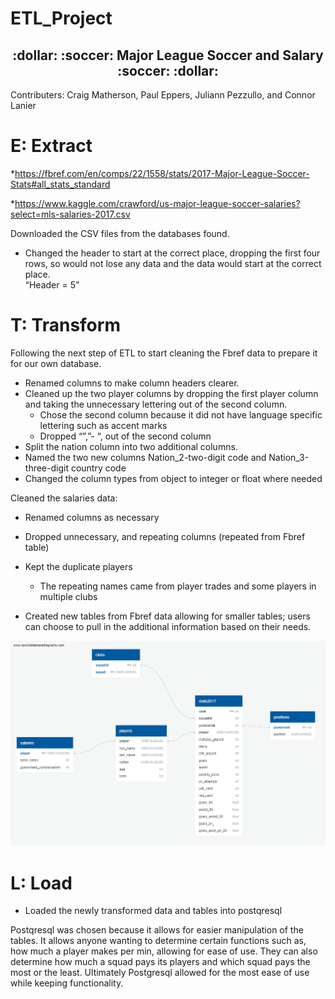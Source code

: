 # ETL_Project

<h2 align="center">:dollar: :soccer: Major League Soccer and Salary :soccer: :dollar:</h2>

Contributers: Craig Matherson, Paul Eppers, Juliann Pezzullo, and Connor Lanier

# E: Extract 
*https://fbref.com/en/comps/22/1558/stats/2017-Major-League-Soccer-Stats#all_stats_standard

*https://www.kaggle.com/crawford/us-major-league-soccer-salaries?select=mls-salaries-2017.csv


Downloaded the CSV files from the databases found.
*    Changed the header to start at the correct place, dropping the first four rows, so would not lose any data and the data would start at the correct place.
<br>“Header = 5”</br>


# T: Transform
Following the next step of ETL to start cleaning the Fbref data to prepare it for our own database.
-    Renamed columns to make column headers clearer.
-    Cleaned up the two player columns by dropping the first player column and taking the unnecessary lettering out of the second column.
       - Chose the second column because it did not have language specific lettering such as accent marks
       - Dropped “”,”- “, out of the second column
-    Split the nation column into two additional columns. 
-    Named the two new columns Nation_2-two-digit code and Nation_3-three-digit country code
-    Changed the column types from object to integer or float where needed

Cleaned the salaries data:
-    Renamed columns as necessary 
-    Dropped unnecessary, and repeating columns (repeated from Fbref table)
-    Kept the duplicate players 
       - The repeating names came from player trades and some players in multiple clubs 
       
-    Created new tables from Fbref data allowing for smaller tables; users can choose to pull in the additional information based on their needs.

![ERD](ERD_diagram.png)
# L: Load
-    Loaded the newly transformed data and tables into postqresql

Postqresql was chosen because it allows for easier manipulation of the tables. It allows anyone wanting to determine certain functions such as, how much a player makes per min, allowing for ease of use. They can also determine how much a squad pays its players and which squad pays the most or the least. Ultimately Postgresql allowed for the most ease of use while keeping functionality.
